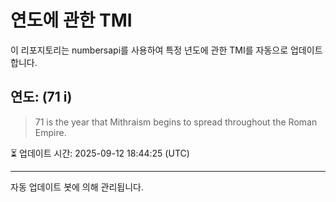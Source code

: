 
# 연도에 관한 TMI

이 리포지토리는 numbersapi를 사용하여 특정 년도에 관한 TMI를 자동으로 업데이트합니다.

## 연도: (71 i)
> 71 is the year that Mithraism begins to spread throughout the Roman Empire.

⏳ 업데이트 시간: 2025-09-12 18:44:25 (UTC)

---
자동 업데이트 봇에 의해 관리됩니다.
